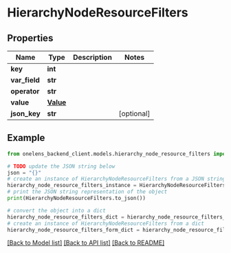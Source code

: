 # HierarchyNodeResourceFilters


## Properties

Name | Type | Description | Notes
------------ | ------------- | ------------- | -------------
**key** | **int** |  | 
**var_field** | **str** |  | 
**operator** | **str** |  | 
**value** | [**Value**](Value.md) |  | 
**json_key** | **str** |  | [optional] 

## Example

```python
from onelens_backend_client.models.hierarchy_node_resource_filters import HierarchyNodeResourceFilters

# TODO update the JSON string below
json = "{}"
# create an instance of HierarchyNodeResourceFilters from a JSON string
hierarchy_node_resource_filters_instance = HierarchyNodeResourceFilters.from_json(json)
# print the JSON string representation of the object
print(HierarchyNodeResourceFilters.to_json())

# convert the object into a dict
hierarchy_node_resource_filters_dict = hierarchy_node_resource_filters_instance.to_dict()
# create an instance of HierarchyNodeResourceFilters from a dict
hierarchy_node_resource_filters_form_dict = hierarchy_node_resource_filters.from_dict(hierarchy_node_resource_filters_dict)
```
[[Back to Model list]](../README.md#documentation-for-models) [[Back to API list]](../README.md#documentation-for-api-endpoints) [[Back to README]](../README.md)


